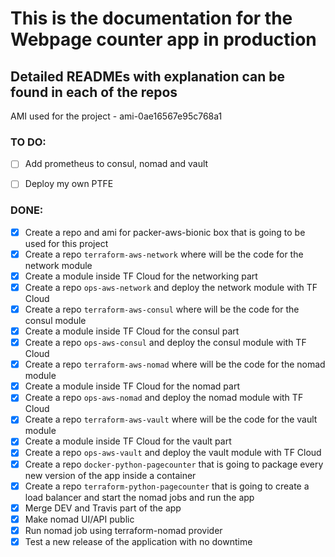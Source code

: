 # This is the documentation for the Webpage counter app in production

## Detailed READMEs with explanation can be found in each of the repos

AMI used for the project - ami-0ae16567e95c768a1


### TO DO:

- [ ] Add prometheus to consul, nomad and vault
- [ ] Deploy my own PTFE


### DONE:

- [x] Create a repo and ami for packer-aws-bionic box that is going to be used for this project
- [x] Create a repo `terraform-aws-network` where will be the code for the network module
- [x] Create a module inside TF Cloud for the networking part
- [x] Create a repo `ops-aws-network` and deploy the network module with TF Cloud
- [x] Create a repo `terraform-aws-consul` where will be the code for the consul module
- [x] Create a module inside TF Cloud for the consul part
- [x] Create a repo `ops-aws-consul` and deploy the consul module with TF Cloud
- [x] Create a repo `terraform-aws-nomad` where will be the code for the nomad module
- [x] Create a module inside TF Cloud for the nomad part
- [x] Create a repo `ops-aws-nomad` and deploy the nomad module with TF Cloud
- [x] Create a repo `terraform-aws-vault` where will be the code for the vault module
- [x] Create a module inside TF Cloud for the vault part
- [x] Create a repo `ops-aws-vault` and deploy the vault module with TF Cloud
- [x] Create a repo `docker-python-pagecounter` that is going to package every new version of the app inside a container
- [x] Create a repo `terraform-python-pagecounter` that is going to create a load balancer and start the nomad jobs and run the app
- [x] Merge DEV and Travis part of the app
- [x] Make nomad UI/API public
- [x] Run nomad job using terraform-nomad provider
- [x] Test a new release of the application with no downtime
